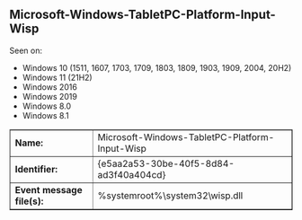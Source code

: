 ## Microsoft-Windows-TabletPC-Platform-Input-Wisp

Seen on:
* Windows 10 (1511, 1607, 1703, 1709, 1803, 1809, 1903, 1909, 2004, 20H2)
* Windows 11 (21H2)
* Windows 2016
* Windows 2019
* Windows 8.0
* Windows 8.1

<table border="1" class="docutils">
  <tbody>
    <tr>
      <td><b>Name:</b></td>
      <td>Microsoft-Windows-TabletPC-Platform-Input-Wisp</td>
    </tr>
    <tr>
      <td><b>Identifier:</b></td>
      <td>{e5aa2a53-30be-40f5-8d84-ad3f40a404cd}</td>
    </tr>
    <tr>
      <td><b>Event message file(s):</b></td>
      <td>%systemroot%\system32\wisp.dll</td>
    </tr>
  </tbody>
</table>

&nbsp;

